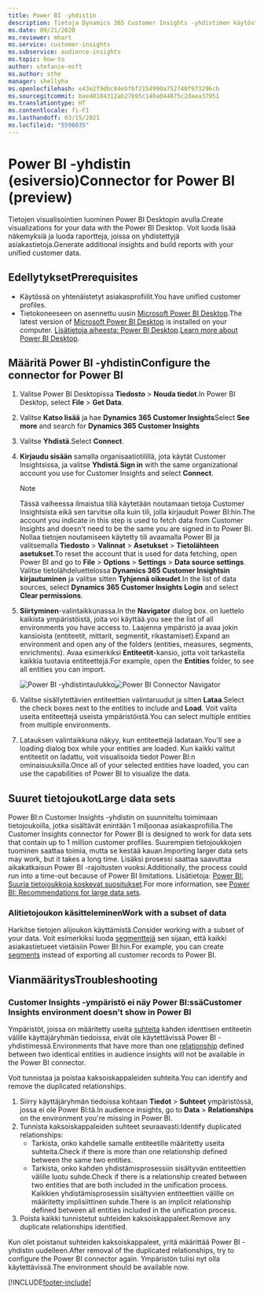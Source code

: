 ```yaml
---
title: Power BI -yhdistin
description: Tietoja Dynamics 365 Customer Insights -yhdistimen käytöstä Power BI:ssä.
ms.date: 09/21/2020
ms.reviewer: mhart
ms.service: customer-insights
ms.subservice: audience-insights
ms.topic: how-to
author: stefanie-msft
ms.author: sthe
manager: shellyha
ms.openlocfilehash: e43e2f9dbc84ebfbf2154990a752740f973296cb
ms.sourcegitcommit: bae40184312ab27b95c140a044875c2daea37951
ms.translationtype: HT
ms.contentlocale: fi-FI
ms.lasthandoff: 03/15/2021
ms.locfileid: "5596035"
---
```

# <a name="connector-for-power-bi-preview"></a><span data-ttu-id="1cd96-103">Power BI -yhdistin (esiversio)</span><span class="sxs-lookup"><span data-stu-id="1cd96-103">Connector for Power BI (preview)</span></span>

<span data-ttu-id="1cd96-104">Tietojen visualisointien luominen Power BI Desktopin avulla.</span><span class="sxs-lookup"><span data-stu-id="1cd96-104">Create visualizations for your data with the Power BI Desktop.</span></span> <span data-ttu-id="1cd96-105">Voit luoda lisää näkemyksiä ja luoda raportteja, joissa on yhdistettyjä asiakastietoja.</span><span class="sxs-lookup"><span data-stu-id="1cd96-105">Generate additional insights and build reports with your unified customer data.</span></span>

## <a name="prerequisites"></a><span data-ttu-id="1cd96-106">Edellytykset</span><span class="sxs-lookup"><span data-stu-id="1cd96-106">Prerequisites</span></span>

- <span data-ttu-id="1cd96-107">Käytössä on yhtenäistetyt asiakasprofiilit.</span><span class="sxs-lookup"><span data-stu-id="1cd96-107">You have unified customer profiles.</span></span>
- <span data-ttu-id="1cd96-108">Tietokoneeseen on asennettu uusin [Microsoft Power BI Desktop](https://powerbi.microsoft.com/desktop/).</span><span class="sxs-lookup"><span data-stu-id="1cd96-108">The latest version of [Microsoft Power BI Desktop](https://powerbi.microsoft.com/desktop/) is installed on your computer.</span></span> <span data-ttu-id="1cd96-109">[Lisätietoja aiheesta: Power BI Desktop](/power-bi/desktop-what-is-desktop).</span><span class="sxs-lookup"><span data-stu-id="1cd96-109">[Learn more about Power BI Desktop](/power-bi/desktop-what-is-desktop).</span></span>

## <a name="configure-the-connector-for-power-bi"></a><span data-ttu-id="1cd96-110">Määritä Power BI -yhdistin</span><span class="sxs-lookup"><span data-stu-id="1cd96-110">Configure the connector for Power BI</span></span>

1. <span data-ttu-id="1cd96-111">Valitse Power BI Desktopissa **Tiedosto** > **Nouda tiedot**.</span><span class="sxs-lookup"><span data-stu-id="1cd96-111">In Power BI Desktop, select **File** > **Get Data**.</span></span>

1. <span data-ttu-id="1cd96-112">Valitse **Katso lisää** ja hae **Dynamics 365 Customer Insights**</span><span class="sxs-lookup"><span data-stu-id="1cd96-112">Select **See more** and search for **Dynamics 365 Customer Insights**</span></span>

1. <span data-ttu-id="1cd96-113">Valitse **Yhdistä**.</span><span class="sxs-lookup"><span data-stu-id="1cd96-113">Select **Connect**.</span></span>

1. <span data-ttu-id="1cd96-114">**Kirjaudu sisään** samalla organisaatiotilillä, jota käytät Customer Insightsissa, ja valitse **Yhdistä**.</span><span class="sxs-lookup"><span data-stu-id="1cd96-114">**Sign in** with the same organizational account you use for Customer Insights and select **Connect**.</span></span>
   > [!NOTE]
   > <span data-ttu-id="1cd96-115">Tässä vaiheessa ilmaistua tiliä käytetään noutamaan tietoja Customer Insightsista eikä sen tarvitse olla kuin tili, jolla kirjauduit Power BI:hin.</span><span class="sxs-lookup"><span data-stu-id="1cd96-115">The account you indicate in this step is used to fetch data from Customer Insights and doesn't need to be the same you are signed in to Power BI.</span></span> <span data-ttu-id="1cd96-116">Nollaa tietojen noutamiseen käytetty tili avaamalla Power BI ja valitsemalla **Tiedosto** > **Valinnat** > **Asetukset** > **Tietolähteen asetukset**.</span><span class="sxs-lookup"><span data-stu-id="1cd96-116">To reset the account that is used for data fetching, open Power BI and go to **File** > **Options** > **Settings** > **Data source settings**.</span></span> <span data-ttu-id="1cd96-117">Valitse tietolähdeluettelossa **Dynamics 365 Customer Insightsin kirjautuminen** ja valitse sitten **Tyhjennä oikeudet**.</span><span class="sxs-lookup"><span data-stu-id="1cd96-117">In the list of data sources, select **Dynamics 365 Customer Insights Login** and select **Clear permissions**.</span></span>  

1. <span data-ttu-id="1cd96-118">**Siirtyminen**-valintaikkunassa.</span><span class="sxs-lookup"><span data-stu-id="1cd96-118">In the **Navigator** dialog box.</span></span> <span data-ttu-id="1cd96-119">on luettelo kaikista ympäristöistä, joita voi käyttää.</span><span class="sxs-lookup"><span data-stu-id="1cd96-119">you see the list of all environments you have access to.</span></span> <span data-ttu-id="1cd96-120">Laajenna ympäristö ja avaa jokin kansioista (entiteetit, mittarit, segmentit, rikastamiset).</span><span class="sxs-lookup"><span data-stu-id="1cd96-120">Expand an environment and open any of the folders (entities, measures, segments, enrichments).</span></span> <span data-ttu-id="1cd96-121">Avaa esimerkiksi **Entiteetit**-kansio, jotta voit tarkastella kaikkia tuotavia entiteettejä.</span><span class="sxs-lookup"><span data-stu-id="1cd96-121">For example, open the **Entities** folder, to see all entities you can import.</span></span>

   <span data-ttu-id="1cd96-122">![Power BI -yhdistintaulukko](media/power-bi-navigator.png "Power BI -yhdistintaulukko")</span><span class="sxs-lookup"><span data-stu-id="1cd96-122">![Power BI Connector Navigator](media/power-bi-navigator.png "Power BI Connector Navigator")</span></span>

1. <span data-ttu-id="1cd96-123">Valitse sisällytettävien entiteettien valintaruudut ja sitten **Lataa**.</span><span class="sxs-lookup"><span data-stu-id="1cd96-123">Select the check boxes next to the entities to include and **Load**.</span></span> <span data-ttu-id="1cd96-124">Voit valita useita entiteettejä useista ympäristöistä.</span><span class="sxs-lookup"><span data-stu-id="1cd96-124">You can select multiple entities from multiple environments.</span></span>

1. <span data-ttu-id="1cd96-125">Latauksen valintaikkuna näkyy, kun entiteettejä ladataan.</span><span class="sxs-lookup"><span data-stu-id="1cd96-125">You'll see a loading dialog box while your entities are loaded.</span></span> <span data-ttu-id="1cd96-126">Kun kaikki valitut entiteetit on ladattu, voit visualisoida tiedot Power BI:n ominaisuuksilla.</span><span class="sxs-lookup"><span data-stu-id="1cd96-126">Once all of your selected entities have loaded, you can use the capabilities of Power BI to visualize the data.</span></span>

## <a name="large-data-sets"></a><span data-ttu-id="1cd96-127">Suuret tietojoukot</span><span class="sxs-lookup"><span data-stu-id="1cd96-127">Large data sets</span></span>

<span data-ttu-id="1cd96-128">Power BI:n Customer Insights -yhdistin on suunniteltu toimimaan tietojoukoilla, jotka sisältävät enintään 1 miljoonaa asiakasprofiilia.</span><span class="sxs-lookup"><span data-stu-id="1cd96-128">The Customer Insights connector for Power BI is designed to work for data sets that contain up to 1 million customer profiles.</span></span> <span data-ttu-id="1cd96-129">Suurempien tietojoukkojen tuominen saattaa toimia, mutta se kestää kauan.</span><span class="sxs-lookup"><span data-stu-id="1cd96-129">Importing larger data sets may work, but it takes a long time.</span></span> <span data-ttu-id="1cd96-130">Lisäksi prosessi saattaa saavuttaa aikakatkaisun Power BI -rajoitusten vuoksi.</span><span class="sxs-lookup"><span data-stu-id="1cd96-130">Additionally, the process could run into a time-out because of Power BI limitations.</span></span> <span data-ttu-id="1cd96-131">Lisätietoja: [Power BI: Suuria tietojoukkoja koskevat suositukset](/power-bi/admin/service-premium-what-is#large-datasets).</span><span class="sxs-lookup"><span data-stu-id="1cd96-131">For more information, see [Power BI: Recommendations for large data sets](/power-bi/admin/service-premium-what-is#large-datasets).</span></span> 

### <a name="work-with-a-subset-of-data"></a><span data-ttu-id="1cd96-132">Alitietojoukon käsitteleminen</span><span class="sxs-lookup"><span data-stu-id="1cd96-132">Work with a subset of data</span></span>

<span data-ttu-id="1cd96-133">Harkitse tietojen alijoukon käyttämistä.</span><span class="sxs-lookup"><span data-stu-id="1cd96-133">Consider working with a subset of your data.</span></span> <span data-ttu-id="1cd96-134">Voit esimerkiksi luoda [segmenttejä](segments.md) sen sijaan, että kaikki asiakastietueet vietäisiin Power BI:hin.</span><span class="sxs-lookup"><span data-stu-id="1cd96-134">For example, you can create [segments](segments.md) instead of exporting all customer records to Power BI.</span></span>

## <a name="troubleshooting"></a><span data-ttu-id="1cd96-135">Vianmääritys</span><span class="sxs-lookup"><span data-stu-id="1cd96-135">Troubleshooting</span></span>

### <a name="customer-insights-environment-doesnt-show-in-power-bi"></a><span data-ttu-id="1cd96-136">Customer Insights -ympäristö ei näy Power BI:ssä</span><span class="sxs-lookup"><span data-stu-id="1cd96-136">Customer Insights environment doesn't show in Power BI</span></span>

<span data-ttu-id="1cd96-137">Ympäristöt, joissa on määritetty useita [suhteita](relationships.md) kahden identtisen entiteetin välille käyttäjäryhmän tiedoissa, eivät ole käytettävissä Power BI -yhdistimessä.</span><span class="sxs-lookup"><span data-stu-id="1cd96-137">Environments that have more than one [relationship](relationships.md) defined between two identical entities in audience insights will not be available in the Power BI connector.</span></span>

<span data-ttu-id="1cd96-138">Voit tunnistaa ja poistaa kaksoiskappaleiden suhteita.</span><span class="sxs-lookup"><span data-stu-id="1cd96-138">You can identify and remove the duplicated relationships.</span></span>

1. <span data-ttu-id="1cd96-139">Siirry käyttäjäryhmän tiedoissa kohtaan **Tiedot** > **Suhteet** ympäristössä, jossa ei ole Power BI:tä.</span><span class="sxs-lookup"><span data-stu-id="1cd96-139">In audience insights, go to **Data** > **Relationships** on the environment you're missing in Power BI.</span></span>
2. <span data-ttu-id="1cd96-140">Tunnista kaksoiskappaleiden suhteet seuraavasti:</span><span class="sxs-lookup"><span data-stu-id="1cd96-140">Identify duplicated relationships:</span></span>
   - <span data-ttu-id="1cd96-141">Tarkista, onko kahdelle samalle entiteetille määritetty useita suhteita.</span><span class="sxs-lookup"><span data-stu-id="1cd96-141">Check if there is more than one relationship defined between the same two entities.</span></span>
   - <span data-ttu-id="1cd96-142">Tarkista, onko kahden yhdistämisprosessiin sisältyvän entiteettien välille luotu suhde.</span><span class="sxs-lookup"><span data-stu-id="1cd96-142">Check if there is a relationship created between two entities that are both included in the unification process.</span></span> <span data-ttu-id="1cd96-143">Kaikkien yhdistämisprosessiin sisältyvien entiteettien välille on määritetty implisiittinen suhde.</span><span class="sxs-lookup"><span data-stu-id="1cd96-143">There is an implicit relationship defined between all entities included in the unification process.</span></span>
3. <span data-ttu-id="1cd96-144">Poista kaikki tunnistetut suhteiden kaksoiskappaleet.</span><span class="sxs-lookup"><span data-stu-id="1cd96-144">Remove any duplicate relationships identified.</span></span>

<span data-ttu-id="1cd96-145">Kun olet poistanut suhteiden kaksoiskappaleet, yritä määrittää Power BI -yhdistin uudelleen.</span><span class="sxs-lookup"><span data-stu-id="1cd96-145">After removal of the duplicated relationships, try to configure the Power BI connector again.</span></span> <span data-ttu-id="1cd96-146">Ympäristön tulisi nyt olla käytettävissä.</span><span class="sxs-lookup"><span data-stu-id="1cd96-146">The environment should be available now.</span></span>

[!INCLUDE[footer-include](../includes/footer-banner.md)]